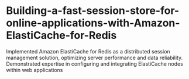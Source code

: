 # Building-a-fast-session-store-for-online-applications-with-Amazon-ElastiCache-for-Redis

Implemented Amazon ElastiCache for Redis as a distributed
session management solution, optimizing server performance and
data reliability. Demonstrated expertise in configuring and
integrating ElastiCache nodes within web applications

